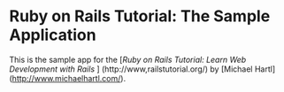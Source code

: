 # Ruby on Rails Tutorial: The Sample Application
This is the sample app for the [*Ruby on Rails Tutorial: Learn Web Development with Rails* ]
(http://www,railstutorial.org/) by [Michael Hartl] (http://www.michaelhartl.com/).
